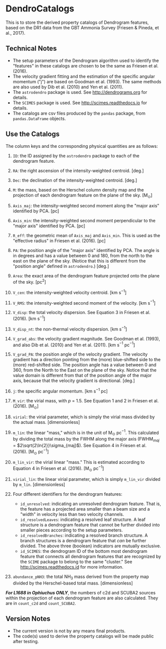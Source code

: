 # DendroCatalogs
This is to store the derived property catalogs of Dendrogram features, based on the DR1 data from the GBT Ammonia Survey (Friesen &amp; Pineda, et al., 2017).

## Technical Notes
* The setup parameters of the Dendrogram algorithm used to identify the "features" in these catalogs are chosen to be the same as Friesen et al. (2016).
* The velocity gradient fitting and the estimation of the specific angular momentum ("j") are based on Goodman et al. (1993).  The same methods are also used by Dib et al. (2010) and Yen et al. (2011).
* The `astrodendro` package is used.  See http://dendrograms.org for details.
* The `SCIMES` package is used. See http://scimes.readthedocs.io for details.
* The catalogs are csv files produced by the `pandas` package, from `pandas.DataFrame` objects.

## Use the Catalogs
The column keys and the corresponding physical quantities are as follows:

1. `ID`: the ID assigned by the `astrodendro` package to each of the dendrogram feature.
2. `RA`: the right ascension of the intensity-weighted centroid. [deg.]
3. `Dec`: the declination of the intensity-weighted centroid. [deg.]
4. `M`: the mass, based on the Herschel column density map and the projection of each dendrogram feature on the plane of the sky. [M$_\odot$]
5. `Axis_maj`: the intensity-weighted second moment along the "major axis" identified by PCA. [pc]
6. `Axis_min`: the intensity-weighted second moment perpendicular to the "major axis" identified by PCA. [pc]
7. `R_eff`: the geometric mean of `Axis_maj` and `Axis_min`.  This is used as the "effective radius" in Friesen et al. (2016). [pc]
8. `PA`: the position angle of the "major axis" identified by PCA.  The angle is in degrees and has a value between 0 and 180, from the north to the east on the plane of the sky. (Notice that this is different from the "position angle" defined in `astrodendro`.) [deg.]
9. `Area`: the exact area of the dendrogram feature projected onto the plane of the sky. [pc$^2$]
10. `V_cen`: the intensity-weighted velocity centroid. [km s$^{-1}$]
11. `V_RMS`: the intensity-weighted second moment of the velocity. [km s$^{-1}$]
12. `V_disp`: the total velocity dispersion.  See Equation 3 in Friesen et al. (2016). [km s$^{-1}$]
13. `V_disp_nt`: the non-thermal velocity dispersion. [km s$^{-1}$]
14. `V_grad_abs`: the velocity gradient magnitude.  See Goodman et al. (1993), and also Dib et al. (2010) and Yen et al. (2011). [km s$^{-1}$ pc$^{-1}$]
15. `V_grad_PA`: the position angle of the velocity gradient.  The velocity gradient has a direction pointing from the (more) blue-shifted side to the (more) red-shifted side.  The position angle has a value between 0 and 360, from the North to the East on the plane of the sky.  Notice that the value domain is different from that of the position angle of the major axis, because that the velocity gradient is directional. [deg.]
16. `j`: the specific angular momentum. [km s$^{-1}$ pc]
17. `M_vir`: the virial mass, with $p$ = 1.5.  See Equation 1 and 2 in Friesen et al. (2016). [M$_\odot$]
18. `virial`: the virial parameter, which is simply the virial mass divided by the actual mass. [dimensionless]
19. `m_lin`: the linear "mass," which is in the unit of M$_\odot$ pc$^{-1}$.  This calculated by dividing the total mass by the FWHM along the major axis (FWHM$_{maj}$ = $2\sqrt{2\ln{2}}\sigma_{maj}$).  See Equation 4 in Friesen et al. (2016). [M$_\odot$ pc$^{-1}$]
20. `m_lin_vir`: the virial linear "mass."  This is estimated according to Equation 4 in Friesen et al. (2016). [M$_\odot$ pc$^{-1}$]
21. `virial_lin`: the linear virial parameter, which is simply `m_lin_vir` divided by `m_lin`. [dimensionless]
22. Four different identifiers for the dendrogram features:

	* `id_unresolved`: indicating an unresolved dendrogram feature.  That is, the feature has a projected area smaller than a beam size and a "width" in velocity less than two velocity channels.
	* `id_resolvedLeaves`: indicating a resolved leaf structure.  A leaf structure is a dendrogram feature that cannot be further divided into smaller pieces according to the setup parameters.
	* `id_resolvedBranches`: indicating a resolved branch structure.  A branch structures is a dendrogram feature that *can* be further divided.  The above three (boolean) indicators are mutually exclusive.
	* `id_SCIMES`: the dendrogram ID of the bottom most dendrogram feature that connects all dendrogram features that are recognized by the `SCIME` package to belong to the same "cluster."  See http://scimes.readthedocs.id for more information.
	
23. `abundance_pNH3`: the total NH$_3$ mass derived from the property map divided by the Herschel-based total mass. [dimensionless]

***For L1688 in Ophiuchus ONLY***, the numbers of c2d and SCUBA2 sources within the projection of each dendrogram feature are also calculated.  They are in `count_c2d` and `count_SCUBA2`.

## Version Notes
* The current version is not by any means final products.
* The code(s) used to derive the property catalogs will be made public after testing.

